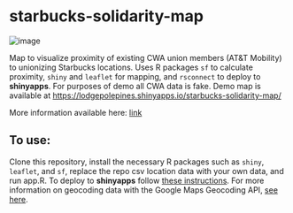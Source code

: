 # starbucks-solidarity-map

![image](https://user-images.githubusercontent.com/53026628/178120026-991be686-6979-43b5-a4a2-2ca75b1606b4.png)

Map to visualize proximity of existing CWA union members (AT&T Mobility) to unionizing Starbucks locations. Uses R packages `sf` to calculate proximity, `shiny` and `leaflet` for mapping, and `rsconnect` to deploy to **shinyapps**. For purposes of demo all CWA data is fake. Demo map is available at https://lodgepolepines.shinyapps.io/starbucks-solidarity-map/

More information available here: [link](https://docs.google.com/presentation/d/1FN4ok-iPdDFvUFGlbDQari5CbZ15lxX_p4kvZ0sVY-w/edit#slide=id.ge9090756a_1_58)

## To use:

Clone this repository, install the necessary R packages such as `shiny`, `leaflet`, and `sf`, replace the repo csv location data with your own data, and run app.R. To deploy to **shinyapps** follow [these instructions](https://shiny.rstudio.com/articles/shinyapps.html). For more information on geocoding data with the Google Maps Geocoding API, [see here](https://www.shanelynn.ie/massive-geocoding-with-r-and-google-maps/).
